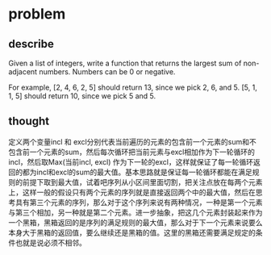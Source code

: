 # problem

## describe

Given a list of integers, write a function that returns the largest sum of non-adjacent numbers. Numbers can be 0 or negative.

For example, [2, 4, 6, 2, 5] should return 13, since we pick 2, 6, and 5. [5, 1, 1, 5] should return 10, since we pick 5 and 5.

## thought

定义两个变量incl 和 excl分别代表当前遍历的元素的包含前一个元素的sum和不包含前一个元素的sum，然后每次循环把当前元素与excl相加作为下一轮循环的incl，然后取Max(当前incl, excl) 作为下一轮的excl，这样就保证了每一轮循环返回的都为incl和excl的sum的最大值。基本思路就是保证每一轮循环都能在满足规则的前提下取到最大值，试着吧序列从小区间里面切割，把关注点放在每两个元素上，这样一般的假设只有两个元素的序列就是直接返回两个中的最大值，然后在思考具有第三个元素的序列，那么对于这个序列来说有两种情况，一种是第一个元素与第三个相加，另一种就是第二个元素。进一步抽象，把这几个元素封装起来作为一个黑箱，黑箱返回的是序列的满足规则的最大值，那么对于下一个元素来说要么本身大于黑箱的返回值，要么继续还是黑箱的值。这里的黑箱还需要满足规定的条件也就是说必须不相邻。
